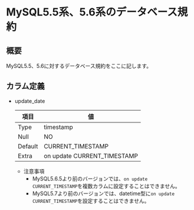 #  MySQL5.5系、5.6系のデータベース規約

## 概要

MySQL5.5、5.6に対するデータベース規約をここに記します。

## カラム定義

* update_date

    |  項目  |  値  |
    | ---- | ---- |
    |  Type  |  timestamp  |
    |  Null  |  NO  |
    |  Default  |  CURRENT_TIMESTAMP  |
    |  Extra  |  on update CURRENT_TIMESTAMP  |

    * 注意事項
        * MySQL5.6.5より前のバージョンでは、`on update CURRENT_TIMESTAMP`を複数カラムに設定することはできません。
        * MySQL5.7より前のバージョンでは、datetime型に`on update CURRENT_TIMESTAMP`を設定することはできません。
